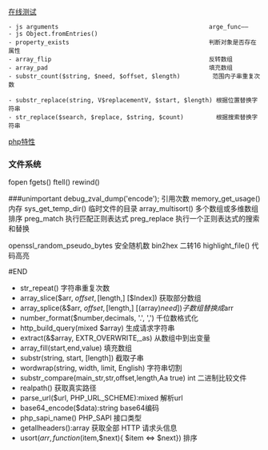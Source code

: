 [在线测试](http://php.jsrun.net/)

```
- js arguments                                          arge_func——
- js Object.fromEntries()
- property_exists                                       判断对象是否存在属性 
- array_flip                                            反转数组
- array_pad                                             填充数组
- substr_count($string, $need, $offset, $length)         范围内子串重复次数

- substr_replace(string, V$replacementV, $start, $length) 根据位置替换字符串                                
- str_replace($search, $replace, $string, $count)         根据搜索替换字符串
```

[php特性](https://xiaoxiami.gitbook.io/php-7/php-71x-xin-te-xing/xin-te-xing/ke-wei-kong-ff08-nullable-ff09-lei-xing)
### 文件系统
fopen fgets() ftell() rewind()

###unimportant
debug_zval_dump('encode');   引用次数
memory_get_usage()           内存
sys_get_temp_dir()           临时文件的目录
array_multisort()            多个数组或多维数组排序
preg_match                   执行匹配正则表达式
preg_replace                 执行一个正则表达式的搜索和替换

openssl_random_pseudo_bytes  安全随机数
bin2hex                      二转16
highlight_file()             代码高亮

#END
- str_repeat()                                           字符串重复次数
- array_slice($arr, $offset, [$length,] [$Index])        获取部分数组
- array_splice(&$arr, $offset,[$length,] [(array)$need]) 子数组替换成$arr
- number_format($number,decimals, '.', ',')              千位数格式化
- http_build_query(mixed $array)                         生成请求字符串
- extract(&$array, EXTR_OVERWRITE,_as)                   从数组中到出变量
- array_fill(start,end,value)                            填充数组
- substr(string, start, [length])                        截取子串
- wordwrap(string, width, limit, English)                字符串切割
- substr_compare(main_str,str,offset,length,Aa true) int 二进制比较文件
- realpath()                                             获取真实路径
- parse_url($url, PHP_URL_SCHEME):mixed                  解析url
- base64_encode($data):string                            base64编码
- php_sapi_name() PHP_SAPI                               接口类型
- getallheaders():array                                  获取全部 HTTP 请求头信息
- usort($arr,function($item,$next){ $item <=> $next})    排序